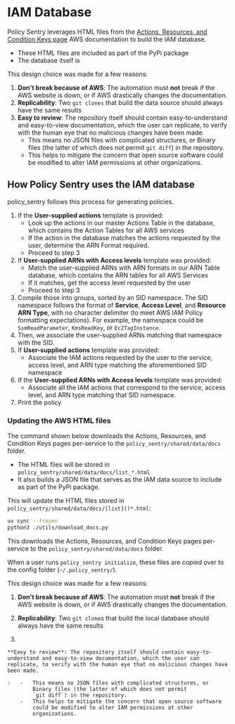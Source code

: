 IAM Database
============

Policy Sentry leverages HTML files from the [Actions, Resources, and
Condition Keys
page](https://docs.aws.amazon.com/IAM/latest/UserGuide/reference_policies_actions-resources-contextkeys.html)
AWS documentation to build the IAM database.

-   These HTML files are included as part of the PyPi package
-   The database itself is

This design choice was made for a few reasons:

1.  **Don't break because of AWS**: The automation must **not** break
    if the AWS website is down, or if AWS drastically changes the
    documentation.
2.  **Replicability**: Two `git clones` that build the data source
    should always have the same results
3.  **Easy to review**: The repository itself should contain
    easy-to-understand and easy-to-view documentation, which the user
    can replicate, to verify with the human eye that no malicious
    changes have been made.
    -   This means no JSON files with complicated structures, or Binary
        files (the latter of which does not permit `git diff`) in the
        repository.
    -   This helps to mitigate the concern that open source software
        could be modified to alter IAM permissions at other
        organizations.

How Policy Sentry uses the IAM database
---------------------------------------

policy_sentry follows this process for generating policies.

1.  If the **User-supplied actions** template is provided:
    -   Look up the actions in our master Actions Table in the database,
        which contains the Action Tables for all AWS services
    -   If the action in the database matches the actions requested by
        the user, determine the ARN Format required.
    -   Proceed to step 3
2.  If **User-supplied ARNs with Access levels** template was provided:
    -   Match the user-supplied ARNs with ARN formats in our ARN Table
        database, which contains the ARN tables for all AWS Services
    -   If it matches, get the access level requested by the user
    -   Proceed to step 3
3.  Compile those into groups, sorted by an SID namespace. The SID
    namespace follows the format of **Service**, **Access Level**, and
    **Resource ARN Type**, with no character delimiter (to meet AWS IAM
    Policy formatting expectations). For example, the namespace could be
    `SsmReadParameter`, `KmsReadKey`, or `Ec2TagInstance`.
4.  Then, we associate the user-supplied ARNs matching that namespace
    with the SID.
5.  If **User-supplied actions** template was provided:
    -   Associate the IAM actions requested by the user to the service,
        access level, and ARN type matching the aforementioned SID
        namespace
6.  If the **User-supplied ARNs with Access levels** template was
    provided:
    -   Associate all the IAM actions that correspond to the service,
        access level, and ARN type matching that SID namespace.
7.  Print the policy

### Updating the AWS HTML files

The command shown below downloads the Actions, Resources, and Condition
Keys pages per-service to the `policy_sentry/shared/data/docs` folder.

-   The HTML files will be stored in
    `policy_sentry/shared/data/docs/list_*.html`
-   It also builds a JSON file that serves as the IAM data source to include as part of the PyPi
    package.

This will update the HTML files stored in
`policy_sentry/shared/data/docs/[list]()*.html`:

```bash
uv sync --frozen
python3 ./utils/download_docs.py
```

This downloads the Actions, Resources, and Condition Keys pages
per-service to the `policy_sentry/shared/data/docs` folder.

When a user runs `policy_sentry initialize`, these files are copied over
to the config folder (`~/.policy_sentry/`).

This design choice was made for a few reasons:

1.  **Don't break because of AWS**: The automation must **not** break
    if the AWS website is down, or if AWS drastically changes the
    documentation.

2.  **Replicability**: Two `git clone`s that build the
    local database should always have the same results

3.

    **Easy to review**: The repository itself should contain easy-to-understand and easy-to-view documentation, which the user can replicate, to verify with the human eye that no malicious changes have been made.

    :   -   This means no JSON files with complicated structures, or
            Binary files (the latter of which does not permit
            `git diff`) in the repository.
        -   This helps to mitigate the concern that open source software
            could be modified to alter IAM permissions at other
            organizations.
